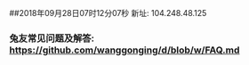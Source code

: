 ##2018年09月28日07时12分07秒 新址: 104.248.48.125
### 兔友常见问题及解答: https://github.com/wanggonging/d/blob/w/FAQ.md
